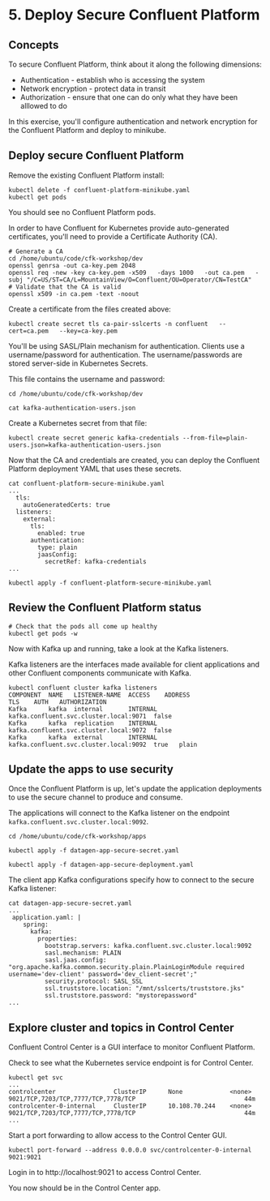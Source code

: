 # 5. Deploy Secure Confluent Platform

## Concepts

To secure Confluent Platform, think about it along the following dimensions:

- Authentication - establish who is accessing the system
- Network encryption  - protect data in transit
- Authorization - ensure that one can do only what they have been alllowed to do

In this exercise, you'll configure authentication and network encryption for the Confluent Platform and deploy to minikube.

## Deploy secure Confluent Platform

Remove the existing Confluent Platform install:

```
kubectl delete -f confluent-platform-minikube.yaml
kubectl get pods
```

You should see no Confluent Platform pods.

In order to have Confluent for Kubernetes provide auto-generated certificates,  you'll need to provide a Certificate Authority (CA). 

```
# Generate a CA
cd /home/ubuntu/code/cfk-workshop/dev
openssl genrsa -out ca-key.pem 2048
openssl req -new -key ca-key.pem -x509   -days 1000   -out ca.pem   -subj "/C=US/ST=CA/L=MountainView/O=Confluent/OU=Operator/CN=TestCA"
# Validate that the CA is valid
openssl x509 -in ca.pem -text -noout
```

Create a certificate from the files created above:

```
kubectl create secret tls ca-pair-sslcerts -n confluent   --cert=ca.pem   --key=ca-key.pem
```

You'll be using SASL/Plain mechanism for authentication. Clients use a username/password for authentication. The username/passwords are stored server-side in Kubernetes Secrets.

This file contains the username and password:

```
cd /home/ubuntu/code/cfk-workshop/dev

cat kafka-authentication-users.json
```

Create a Kubernetes secret from that file:

```
kubectl create secret generic kafka-credentials --from-file=plain-users.json=kafka-authentication-users.json
```

Now that the CA and credentials are created, you can deploy the Confluent Platform deployment YAML that uses these secrets.

```
cat confluent-platform-secure-minikube.yaml
...
  tls:
    autoGeneratedCerts: true
  listeners:
    external:
      tls:
        enabled: true
      authentication:
        type: plain
        jaasConfig:
          secretRef: kafka-credentials
...

kubectl apply -f confluent-platform-secure-minikube.yaml
```

## Review the Confluent Platform status

```
# Check that the pods all come up healthy
kubectl get pods -w
```

Now with Kafka up and running, take a look at the Kafka listeners. 

Kafka listeners are the interfaces made available  for client applications and other Confluent components communicate with Kafka.

```
kubectl confluent cluster kafka listeners
COMPONENT  NAME   LISTENER-NAME  ACCESS    ADDRESS                                 TLS    AUTH   AUTHORIZATION
Kafka      kafka  internal       INTERNAL  kafka.confluent.svc.cluster.local:9071  false         
Kafka      kafka  replication    INTERNAL  kafka.confluent.svc.cluster.local:9072  false         
Kafka      kafka  external       INTERNAL  kafka.confluent.svc.cluster.local:9092  true   plain
```

## Update the apps to use security

Once the Confluent Platform is up, let's update the application deployments to use the secure channel to produce and consume.

The applications will connect to the Kafka listener on the endpoint `kafka.confluent.svc.cluster.local:9092`.

```
cd /home/ubuntu/code/cfk-workshop/apps

kubectl apply -f datagen-app-secure-secret.yaml

kubectl apply -f datagen-app-secure-deployment.yaml
```

The client app Kafka configurations specify how to connect to the secure Kafka listener:

```
cat datagen-app-secure-secret.yaml
...
 application.yaml: |
    spring:
      kafka:
        properties:
          bootstrap.servers: kafka.confluent.svc.cluster.local:9092
          sasl.mechanism: PLAIN
          sasl.jaas.config: "org.apache.kafka.common.security.plain.PlainLoginModule required username='dev-client' password='dev_client-secret';"
          security.protocol: SASL_SSL
          ssl.truststore.location: "/mnt/sslcerts/truststore.jks"
          ssl.truststore.password: "mystorepassword"
...
```

## Explore cluster and topics in Control Center

Confluent Control Center is a GUI interface to monitor Confluent Platform.

Check to see what the Kubernetes service endpoint is for Control Center.

```
kubectl get svc
...
controlcenter                ClusterIP      None             <none>        9021/TCP,7203/TCP,7777/TCP,7778/TCP                              44m
controlcenter-0-internal     ClusterIP      10.108.70.244    <none>        9021/TCP,7203/TCP,7777/TCP,7778/TCP                              44m
...
```

Start a port forwarding to allow access to the Control Center GUI.

```
kubectl port-forward --address 0.0.0.0 svc/controlcenter-0-internal 9021:9021
```

Login in to http://localhost:9021 to access Control Center.

You now should be in the Control Center app.
